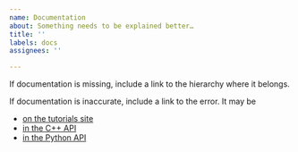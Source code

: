 ```yaml
---
name: Documentation
about: Something needs to be explained better…
title: ''
labels: docs
assignees: ''

---
```


If documentation is missing, include a link to the hierarchy where it belongs.

If documentation is inaccurate, include a link to the error. It may be

   * [on the tutorials site](https://scikit-hep.org/awkward-1.0/index.html)
   * [in the C++ API](https://awkward-array.readthedocs.io/en/latest/_static/index.html)
   * [in the Python API](https://awkward-array.readthedocs.io/en/latest/index.html)
